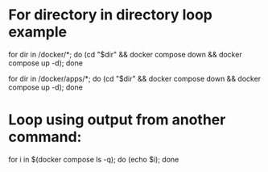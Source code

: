 # For directory in directory loop example
for dir in /docker/*; do (cd "$dir" && docker compose down && docker compose up -d); done

for dir in /docker/apps/*; do (cd "$dir" && docker compose down && docker compose up -d); done

# Loop using output from another command:
for i in $(docker compose ls -q); do (echo $i); done